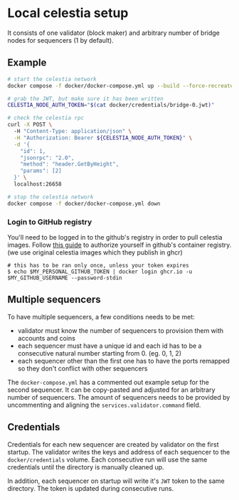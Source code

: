 # Local celestia setup

It consists of one validator (block maker) and arbitrary number of bridge nodes
for sequencers (1 by default).

## Example

```sh
# start the celestia network
docker compose -f docker/docker-compose.yml up --build --force-recreate -d

# grab the JWT, but make sure it has been written
CELESTIA_NODE_AUTH_TOKEN="$(cat docker/credentials/bridge-0.jwt)"

# check the celestia rpc
curl -X POST \                                                                           
  -H "Content-Type: application/json" \
  -H "Authorization: Bearer ${CELESTIA_NODE_AUTH_TOKEN}" \
  -d '{
    "id": 1,
    "jsonrpc": "2.0",
    "method": "header.GetByHeight",
    "params": [2]
  }' \
  localhost:26658

# stop the celestia network
docker compose -f docker/docker-compose.yml down
```

### Login to GitHub registry

You'll need to be logged in to the github's registry in order to pull celestia images.
Follow [this guide](https://docs.github.com/en/packages/working-with-a-github-packages-registry/working-with-the-container-registry#authenticating-with-a-personal-access-token-classic)
to authorize yourself in github's container registry. (we use original celestia images which they publish in ghcr)

```shell
# this has to be ran only once, unless your token expires
$ echo $MY_PERSONAL_GITHUB_TOKEN | docker login ghcr.io -u $MY_GITHUB_USERNAME --password-stdin
```

## Multiple sequencers

To have multiple sequencers, a few conditions needs to be met:
- validator must know the number of sequencers to provision them with accounts and coins
- each sequencer must have a unique id and each id has to be a consecutive natural number
  starting from 0. (eg. 0, 1, 2)
- each sequencer other than the first one has to have the ports remapped so they don't conflict
  with other sequencers

The `docker-compose.yml` has a commented out example setup for the second sequencer. It can
be copy-pasted and adjusted for an arbitrary number of sequencers. The amount of sequencers
needs to be provided by uncommenting and aligning the `services.validator.command` field.

## Credentials

Credentials for each new sequencer are created by validator on the first startup. The validator writes
the keys and address of each sequencer to the `docker/credentials` volume. Each consecutive
run will use the same credentials until the directory is manually cleaned up.

In addition, each sequencer on startup will write it's `JWT` token to the same directory. The token is
updated during consecutive runs.
